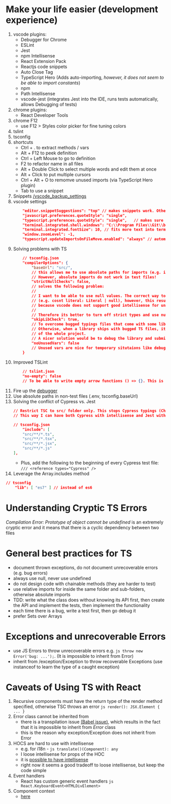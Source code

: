 # Make your life easier (development experience)
1. vscode plugins:
    - Debugger for Chrome
    - ESLint
    - Jest
    - npm Intellisense
    - React Extension Pack
    - Reactjs code snippets
    - Auto Close Tag
    - TypeScript Hero (Adds auto-importing, *however, it does not seem to be able to import constants*)
    - npm
    - Path Intellisense
    - vscode-jest (integrates Jest into the IDE, runs tests automatically, allows Debugging of tests)
2. chrome plugins:
    - React Developer Tools
3. chrome F12
    - use F12 > Styles color picker for fine tuning colors
2. tslint
3. tsconfig
4. shortcuts
    - Ctrl + . to extract methods / vars
    - Alt + F12 to peek definition
    - Ctrl + Left Mouse to go to definition
    - F2 to refactor name in all files
    - Alt + Double Click to select multiple words and edit them at once
    - Alt + Click to put multiple cursors
    - Ctrl + Alt + O to remomve unused imports (via TypeScript Hero plugin)
    - Tab to use a snippet
5. Snippets [/vscode_backup_settings](vscode_backup_settings)
6. vscode settings
    ```json
        "editor.snippetSuggestions": "top" // makes snippets work. Otherwise snippets sometimes do not work (because they are not on top)
        "javascript.preferences.quoteStyle": "single",
        "typescript.preferences.quoteStyle": "single",   // makes sure all imports use single quotes (tslint wants that)
        "terminal.integrated.shell.windows": "C:\\Program Files\\Git\\bin\\bash.exe",
        "terminal.integrated.fontSize": 10, // fits more text into terminal (good for TDD)
        "window.zoomLevel": -1,
        "typescript.updateImportsOnFileMove.enabled": "always" // automatically updates imports when moving/renaming files
    ```
7. Solving problems with TS
    ```json
        // tsconfig.json
        "compilerOptions": {
            "baseUrl": "src/",
            // this allows me to use absolute paths for imports (e.g. import import { Element } from 'rule/elements/Element';)
            // However, absolute imports do not work in test files!
            "strictNullChecks": false,
            // solves the following problem:
            //
            // I want to be able to use null values. The correct way to do this in TS is by using a union type
            // (e.g. cosnt literal: Literal | null), however, this results in the loss of intellisense,
            // because vscode does not support good intellisense for union types.
            //
            // Therefore its better to turn off strict types and use null/undefined freely.
            "skipLibCheck": true,
            // To overcome bugged typings files that come with some library.
            // Otherwise, when a library ships with bugged TS files, it prevents the compilation
            // of the whole project.
            // A nicer solution would be to debug the library and submit a PR, but ain't nobody got time for that.
            "noUnusedVars": false
            // Unused vars are nice for temporary situtaions like debugging.
        } 
    ```
8. Improved TSLint
    ```json
        // tslint.json
        "no-empty": false
        // To be able to write empty arrow functions () => {}. This is useful e.g. for empty tests.
    ```
9. Fire up the [debugger](https://medium.com/@auchenberg/live-edit-and-debug-your-react-apps-directly-from-vs-code-without-leaving-the-editor-3da489ed905f)
10. Use absolute paths in non-test files (.env, tsconfig.baseUrl)
11. Solving the conflict of Cypress vs. Jest
    ```json
    // Restrict TSC to src/ folder only. This stops Cypress typings (Chai) from accidentally being intellisensed in Jest unit tests.
    // This way I can have both Cypress with intellisense and Jest with intellisense.

    // tsconfig.json
        "include": [
        "src/**/*.ts",
        "src/**/*.tsx",
        "src/**/*.jsx",
        "src/**/*.js"
    ],
    ```
    - Plus, add the following to the beginning of every Cypress test file:
    ``` /// <reference types="Cypress" /> ```
12. Leverage the Array.includes method
```json
// tsconfig
    "lib": [ "es7" ] // instead of es6

```

# Understanding Cryptic TS Errors
*Compilation Error: Prototype of object cannot be undefined* is an extremely cryptic error and it means that there is a cyclic dependency between two files

# General best practices for TS
- document thrown exceptions, do not document unrecoverable errors (e.g. bug errors)
- always use null, never use undefined
- do not design code with chainable methods (they are harder to test)
- use relative imports for inside the same folder and sub-folders, otherwise absolute imports
- TDD: write what the class does without knowing its API first, then create the API and implement the tests, then implement the functionality
- each time there is a bug, write a test first, then go debug it
- prefer Sets over Arrays

# Exceptions and unrecoverable Errors
- use JS Errors to throw unrecoverable errors e.g. ```js throw new Error('bug: ...');```. (It is impossible to inherit from Error)
- inherit from /exception/Exception to throw recoverable Exceptions (use instanceof to learn the type of a caught exception)

# Caveats of Using TS with React
1. Recursive components must have the return type of the render method specified, otherwise TSC throws an error
    ```js render(): JSX.Element { ... }```
2. Error class cannot be inherited from
    - there is a transpilation issue [(Babel issue)](https://stackoverflow.com/questions/33870684/why-doesnt-instanceof-work-on-instances-of-error-subclasses-under-babel-node), which results in the fact that it is impossible to inherit from *Error* class
    - this is the reason why exception/Exception does not inherit from Error
3. HOCS are hard to use with intellisense
    - e.g. for i18n - ```js translate()(Component): any```
    - I loose intellisense for props of the HOC
    - it is [possible to have intellisense](https://medium.com/@jrwebdev/react-higher-order-component-patterns-in-typescript-42278f7590fb)
    - right now it seems a good tradeoff to loose intellisense, but keep the code simple
4. Event handlers
    - React has custom generic event handlers ```js React.KeyboardEvent<HTMLDivElement> ```
5. Component context
    - [here](https://medium.com/@mtiller/react-16-3-context-api-intypescript-45c9eeb7a384)